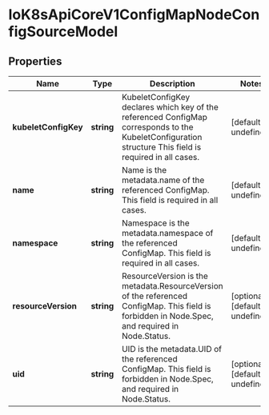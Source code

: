 # IoK8sApiCoreV1ConfigMapNodeConfigSourceModel

## Properties

Name | Type | Description | Notes
------------ | ------------- | ------------- | -------------
**kubeletConfigKey** | **string** | KubeletConfigKey declares which key of the referenced ConfigMap corresponds to the KubeletConfiguration structure This field is required in all cases. | [default to undefined]
**name** | **string** | Name is the metadata.name of the referenced ConfigMap. This field is required in all cases. | [default to undefined]
**namespace** | **string** | Namespace is the metadata.namespace of the referenced ConfigMap. This field is required in all cases. | [default to undefined]
**resourceVersion** | **string** | ResourceVersion is the metadata.ResourceVersion of the referenced ConfigMap. This field is forbidden in Node.Spec, and required in Node.Status. | [optional] [default to undefined]
**uid** | **string** | UID is the metadata.UID of the referenced ConfigMap. This field is forbidden in Node.Spec, and required in Node.Status. | [optional] [default to undefined]


